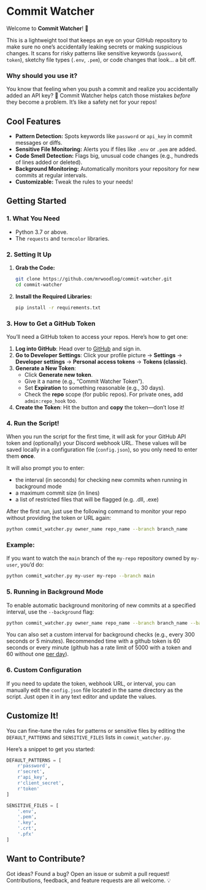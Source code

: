 # **Commit Watcher**

Welcome to **Commit Watcher**! 🎉 

This is a lightweight tool that keeps an eye on your GitHub repository to make sure no one’s accidentally leaking secrets or making suspicious changes. It scans for risky patterns like sensitive keywords (`password`, `token`), sketchy file types (`.env`, `.pem`), or code changes that look... a bit off.

### Why should you use it?  
You know that feeling when you push a commit and realize you accidentally added an API key? 🫠 Commit Watcher helps catch those mistakes *before* they become a problem. It’s like a safety net for your repos!

## **Cool Features**
- **Pattern Detection:** Spots keywords like `password` or `api_key` in commit messages or diffs.
- **Sensitive File Monitoring:** Alerts you if files like `.env` or `.pem` are added.
- **Code Smell Detection:** Flags big, unusual code changes (e.g., hundreds of lines added or deleted).
- **Background Monitoring:** Automatically monitors your repository for new commits at regular intervals.
- **Customizable:** Tweak the rules to your needs!

## **Getting Started**

### **1. What You Need**
- Python 3.7 or above.
- The `requests` and `termcolor` libraries.

### **2. Setting It Up**

1. **Grab the Code:**
   ```bash
   git clone https://github.com/mrwoodlog/commit-watcher.git
   cd commit-watcher
   ```

2. **Install the Required Libraries:**
   ```bash
   pip install -r requirements.txt
   ```

### **3. How to Get a GitHub Token**  
You’ll need a GitHub token to access your repos. Here’s how to get one:

1. **Log into GitHub**: Head over to [GitHub](https://github.com) and sign in.
2. **Go to Developer Settings**: Click your profile picture → **Settings** → **Developer settings** → **Personal access tokens** → **Tokens (classic)**.
3. **Generate a New Token**:
   - Click **Generate new token**.
   - Give it a name (e.g., “Commit Watcher Token”).
   - Set **Expiration** to something reasonable (e.g., 30 days).
   - Check the **repo** scope (for public repos). For private ones, add `admin:repo_hook` too.
4. **Create the Token**: Hit the button and **copy** the token—don’t lose it!

### **4. Run the Script!**

When you run the script for the first time, it will ask for your GitHub API token and (optionally) your Discord webhook URL. These values will be saved locally in a configuration file (`config.json`), so you only need to enter them **once**.

It will also prompt you to enter:
- the interval (in seconds) for checking new commits when running in background mode 
- a maximum commit size (in lines)
- a list of restricted files that will be flagged (e.g. .dll, .exe)

After the first run, just use the following command to monitor your repo without providing the token or URL again:

```bash
python commit_watcher.py owner_name repo_name --branch branch_name
```

### **Example**:  
If you want to watch the `main` branch of the `my-repo` repository owned by `my-user`, you’d do:

```bash
python commit_watcher.py my-user my-repo --branch main
```

### **5. Running in Background Mode**  
To enable automatic background monitoring of new commits at a specified interval, use the `--background` flag:

```bash
python commit_watcher.py owner_name repo_name --branch branch_name --background
```

You can also set a custom interval for background checks (e.g., every 300 seconds or 5 minutes). Recommended time with a github token is 60 seconds or every minute (github has a rate limit of 5000 with a token and 60 without one <u>per day</u>).

### **6. Custom Configuration**  
If you need to update the token, webhook URL, or interval, you can manually edit the `config.json` file located in the same directory as the script. Just open it in any text editor and update the values.

## **Customize It!**  
You can fine-tune the rules for patterns or sensitive files by editing the `DEFAULT_PATTERNS` and `SENSITIVE_FILES` lists in `commit_watcher.py`.

Here’s a snippet to get you started:

```python
DEFAULT_PATTERNS = [
    r'password',
    r'secret',
    r'api_key',
    r'client_secret',
    r'token'
]

SENSITIVE_FILES = [
    '.env',
    '.pem',
    '.key',
    '.crt',
    '.pfx'
]
```

## **Want to Contribute?**
Got ideas? Found a bug? Open an issue or submit a pull request! Contributions, feedback, and feature requests are all welcome. 💡